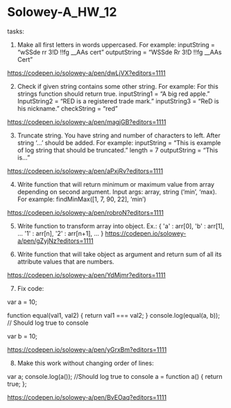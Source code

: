 # Solowey-A_HW_12

tasks: 
1. Make all first letters in words uppercased. 
For example: 	inputString = “wSSde rr 3!D !!fg __AAs cert”
outputString = “WSSde Rr 3!D !!fg __AAs Cert”

https://codepen.io/solowey-a/pen/dwLjVX?editors=1111

2. Check if given string contains some other string. 
For example: 	For this strings function should return true.
inputString1 = “A big red apple.”
InputString2 = “RED is a registered trade mark.”
inputString3 = “ReD is his nickname.”
checkString = “red”

https://codepen.io/solowey-a/pen/magjGB?editors=1111

3. Truncate string. You have string and number of characters to left. After string ‘…’ should be added. 
For example: 	inputString = “This is example of log string that should be truncated.”
		length = 7
		outputString = “This is…”

https://codepen.io/solowey-a/pen/aPxjRv?editors=1111

4. Write function that will return minimum or maximum value from array depending on second argument. Input args: array, string (‘min’, ‘max). For example: findMinMax([1, 7, 90, 22], ‘min’)

https://codepen.io/solowey-a/pen/robroN?editors=1111

5. Write function to transform array into object. Ex.:
{
    'a' : arr[0],
    'b' : arr[1],
    ...
    '1' : arr[n],
    '2' : arr[n+1],
    ...
} 
https://codepen.io/solowey-a/pen/gZyjNz?editors=1111

6. Write function that will take object as argument and return sum of all its attribute values that are numbers.

https://codepen.io/solowey-a/pen/YdMjmr?editors=1111

7. Fix code:

var a = 10;

function equal(val1, val2) {
	return val1 === val2;
}
console.log(equal(a, b));  // Should log true to console

var b = 10;

https://codepen.io/solowey-a/pen/yGrxBm?editors=1111

8. Make this work without changing order of lines:

var a;
console.log(a()); //Should log true to console
a = function a() {
  return true;
};

https://codepen.io/solowey-a/pen/BvEOaq?editors=1111
